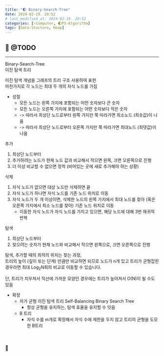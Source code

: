 ```yaml
---
title: "🌓 Binary-Search-Tree"
date: 2024-02-19. 20:52
# last_modified_at: 2024-02-19. 20:52
categories: [⭐Computer, 🌓PS-Algorithm]
tags: [Data-Stucture, Heap]
---
```


## **💫 @TODO**

---

Binary-Search-Tree  
이진 탐색 트리  

이진 탐색 개념을 그래프의 트리 구조 사용하여 표현  
마찬가지로 각 노드는 최대 두 개의 자식 노드를 가짐  

- 성질
  - 모든 노드는 왼쪽 가지에 포함되는 어떤 숫자보다 큰 숫자
  - 모든 노드는 오른쪽 가지에 포함되는 어떤 숫자보다 작은 숫자
  - -> 따라서 최상단 노드로부터 왼쪽 가지만 쭉 따라가면 최소노드 (최솟값)이 나옴
  - -> 따라서 최상단 노드로부터 오른쪽 가지만 쭉 따라가면 최대노드 (최댓값)이 나옴

추가  

1. 최상단 노드부터
2. 추가하려는 노드가 현재 노드 값과 비교해서 작으면 왼쪽, 크면 오른쪽으로 진행
3. 더 이상 비교할 수 없으면 정착 (비어있는 곳에 새로 추가해야 하는 상황)

삭제  

1. 자식 노드가 없으면 대상 노드만 삭제하면 끝
2. 자식 노드가 하나면 자식 노드를 기존 노드 위치로 이동
3. 자식 노드가 두 개 이상이면, 삭제한 노드의 왼쪽 가지에서 최대 노드를 찾아 (혹은 오른쪽 가지에서 최소 노드를 찾아) 기존 노드 위치로 이동
   - 이동한 자식 노드가 자식 노드를 가지고 있으면, 해당 노드에 대해 3번 재귀적 반복

탐색  

1. 최상단 노드부터
2. 찾으려는 숫자가 현재 노드와 비교해서 작으면 왼쪽으로, 크면 오른쪽으로 진행

탐색, 추가할 때의 최적의 위치는 찾는 과정,  
트리의 높이 (깊이 또는 단계) 만큼만 비교하면 되므로 노드가 n개 있고 트리가 균형잡힌 경우라면 최대 Log<sub>2</sub>N회의 비교로 이동할 수 있습니다.  

단, 트리가 치우쳐서 직선에 가까운 모양인 경우에는 트리가 높아져서 O(N)이 될 수도 있음  

- 확장
  - 자가 균형 이진 탐색 트리 Self-Balancing Binary Search Tree
    - 항상 균형을 유지하는, 탐색 효율을 유지할 수 잇음
  - B 트리
    - 자식 수를 m개로 확장해서 자식 수에 제한을 두지 않고 트리의 균형을 도모한 B트리

<br>

<!-- ---- ---- ---- ----  ---- ---- ---- ----  ---- ---- ---- ----  ---- ---- ---- ---- -->

### **🫧**

<br>

<!-- ---- ---- ---- ----  ---- ---- ---- ----  ---- ---- ---- ----  ---- ---- ---- ---- -->
